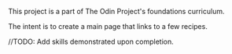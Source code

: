 This project is a part of The Odin Project's foundations curriculum.

The intent is to create a main page that links to a few recipes.

//TODO: Add skills demonstrated upon completion.
